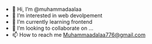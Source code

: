 - 👋 Hi, I’m @muhammadaalaa
- 👀 I’m interested in web devolpement
- 🌱 I’m currently learning frontend
- 💞️ I’m looking to collaborate on ...
- 📫 How to reach me Muhammaadalaa776@gmail.com

<!---
muhammadaalaa/muhammadaalaa is a ✨ special ✨ repository because its `README.md` (this file) appears on your GitHub profile.
You can click the Preview link to take a look at your changes.
--->

